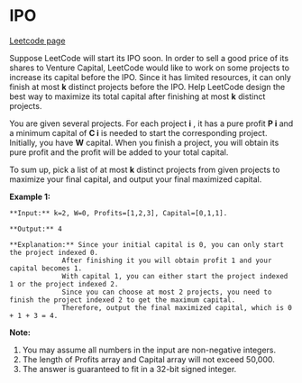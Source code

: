 # IPO
[Leetcode page](https://leetcode.com/problems/ipo/description)

Suppose LeetCode will start its IPO soon. In order to sell a good price of its
shares to Venture Capital, LeetCode would like to work on some projects to
increase its capital before the IPO. Since it has limited resources, it can
only finish at most **k** distinct projects before the IPO. Help LeetCode
design the best way to maximize its total capital after finishing at most
**k** distinct projects.

You are given several projects. For each project **i** , it has a pure profit
**P i** and a minimum capital of **C i** is needed to start the corresponding
project. Initially, you have **W** capital. When you finish a project, you
will obtain its pure profit and the profit will be added to your total
capital.

To sum up, pick a list of at most **k** distinct projects from given projects
to maximize your final capital, and output your final maximized capital.

**Example 1:**  

    
    
    **Input:** k=2, W=0, Profits=[1,2,3], Capital=[0,1,1].
    
    **Output:** 4
    
    **Explanation:** Since your initial capital is 0, you can only start the project indexed 0.
                 After finishing it you will obtain profit 1 and your capital becomes 1.
                 With capital 1, you can either start the project indexed 1 or the project indexed 2.
                 Since you can choose at most 2 projects, you need to finish the project indexed 2 to get the maximum capital.
                 Therefore, output the final maximized capital, which is 0 + 1 + 3 = 4.
    

**Note:**  

  1. You may assume all numbers in the input are non-negative integers.
  2. The length of Profits array and Capital array will not exceed 50,000.
  3. The answer is guaranteed to fit in a 32-bit signed integer.

